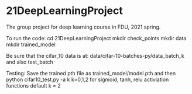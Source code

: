 # 21DeepLearningProject
 The group project for deep learning course in FDU, 2021 spring.

 To run the code:
 cd 21DeepLearningProject
 mkdir check_points
 mkdir data
 mkdir trained_model

 Be sure that the cifar_10 data is at:
 data/cifar-10-batches-py/data_batch_k and also test_batch

 Testing:
 Save the trained pth file as
 trained_model/model.pth
 and then
 python cifar10_test.py -a k
 k=0,1,2 for sigmoid, tanh, relu activiation functions
 default k = 2

